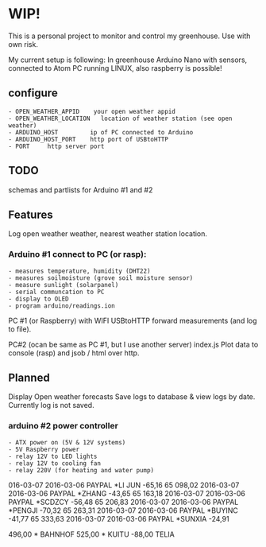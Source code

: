 # WIP!
This is a personal project to monitor and control my greenhouse.
Use with own risk.

My current setup is following: 
In greenhouse Arduino Nano with sensors, connected to Atom PC running LINUX,
also raspberry is possible!

## configure
    - OPEN_WEATHER_APPID    your open weather appid
    - OPEN_WEATHER_LOCATION   location of weather station (see open weather)
    - ARDUINO_HOST         ip of PC connected to Arduino
    - ARDUINO_HOST_PORT    http port of USBtoHTTP
    - PORT     http server port

## TODO
schemas and partlists for Arduino #1 and #2

## Features
Log open weather weather, nearest weather station location.

### Arduino #1 connect to PC (or rasp):
    - measures temperature, humidity (DHT22)
    - measures soilmoisture (grove soil moisture sensor)
    - measure sunlight (solarpanel)
    - serial communcation to PC
    - display to OLED
    - program arduino/readings.ion
 
 
PC #1 (or Raspberry) with WIFI
USBtoHTTP forward measurements (and log to file).

PC#2 (ocan be same as PC #1, but I use another server)
index.js
Plot data to console (rasp) and jsob / html over http.

## Planned
Display Open weather forecasts
Save logs to database & view logs by date. Currently log is
not saved.

### arduino #2 power controller
    - ATX power on (5V & 12V systems)
    - 5V Raspberry power
    - relay 12V to LED lights
    - relay 12V to cooling fan
    - relay 220V (for heating and water pump)


016-03-07	 	2016-03-06	 	PAYPAL *LI JUN	 	-65,16	 	65 098,02
2016-03-07	 	2016-03-06	 	PAYPAL *ZHANG	 	-43,65	 	65 163,18
2016-03-07	 	2016-03-06	 	PAYPAL *SCDZCY	 	-56,48	 	65 206,83
2016-03-07	 	2016-03-06	 	PAYPAL *PENGJI	 	-70,32	 	65 263,31
2016-03-07	 	2016-03-06	 	PAYPAL *BUYINC	 	-41,77	 	65 333,63
2016-03-07	 	2016-03-06	 	PAYPAL *SUNXIA	 	-24,91	 


496,00 * BAHNHOF
525,00 * KUITU
-88,00	 	TELIA